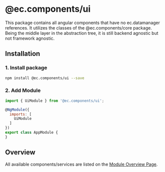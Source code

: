 # @ec.components/ui

This package contains all angular components that have no ec.datamanager references.
It utilizes the classes of the @ec.components/core package.
Being the middle layer in the abstraction tree, it is still backend agnostic but not framework agnostic.

## Installation

### 1. Install package

```sh
npm install @ec.components/ui --save
```

### 2. Add Module

```js
import { UiModule } from '@ec.components/ui';

@NgModule({
  imports: [
    UiModule
  ]
})
export class AppModule {
}
```

## Overview

All available components/services are listed on the [Module Overview Page](https://entrecode.github.io/ec.components/modules/UiModule.html).